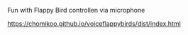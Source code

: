 Fun with Flappy Bird controllen via microphone

https://chomikoo.github.io/voiceflappybirds/dist/index.html
